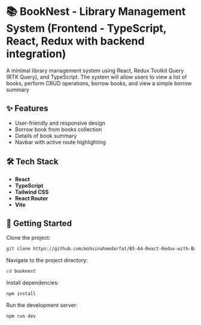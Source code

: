# 📚 BookNest - Library Management System (Frontend - TypeScript, React, Redux with backend integration)
A minimal library management system using React, Redux Toolkit Query (RTK Query), and TypeScript. The system will allow users to view a list of books, perform CRUD operations, borrow books, and view a simple borrow summary

## ✨ Features

- User-friendly and responsive design
- Borrow book from books collection
- Details of book summary
- Navbar with active route highlighting

## 🛠️ Tech Stack

- **React**
- **TypeScript**
- **Tailwind CSS**
- **React Router**
- **Vite**

## 🚀 Getting Started

Clone the project:

```bash
git clone https://github.com/mohsinahmedarfat/B5-A4-React-Redux-with-Backend.git
```
Navigate to the project directory:
```bash
cd booknest
```
Install dependencies:
```bash
npm install
```
Run the development server:
```bash
npm run dev
```